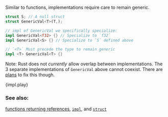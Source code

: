 Similar to functions, implementations require care to remain generic.

```rust
struct S; // A null struct
struct GenericVal<T>(T,);

// impl of GenericVal we specifically specialize:
impl GenericVal<f32> {} // Specialize to `f32`
impl GenericVal<S> {} // Specialize to `S` defined above

// `<T>` Must precede the type to remain generic
impl <T> GenericVal<T> {}
```

Note: Rust does not *currently* allow overlap between implementations. The
3 separate implementations of `GenericVal` above cannot coexist. There are
[plans][specialization_plans] to fix this though.

{impl.play}

### See also:

[functions returning references][fn], [`impl`][methods], and [`struct`][structs]


[fn]: /scope/lifetime/fn.html
[methods]: /fn/methods.html
[specialization_plans]: http://blog.rust-lang.org/2015/05/11/traits.html#the-future
[structs]: /custom_types/structs.html
